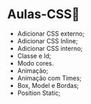 # Aulas-CSS🎨

 * Adicionar CSS externo;
 * Adicionar CSS Inline;
 * Adicionar CSS interno;
 * Classe e Id;
 * Modo cores.
 * Animação;
 * Animação com Times;
 * Box, Model e Bordas;
 * Position Static;

